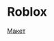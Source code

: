 # Roblox
<a href="https://www.figma.com/design/RpdE5wxgxnqLcwgDK8zHKh/Roblox?t=gwcvT3mI0uV5uOlk-1">Макет</a>

